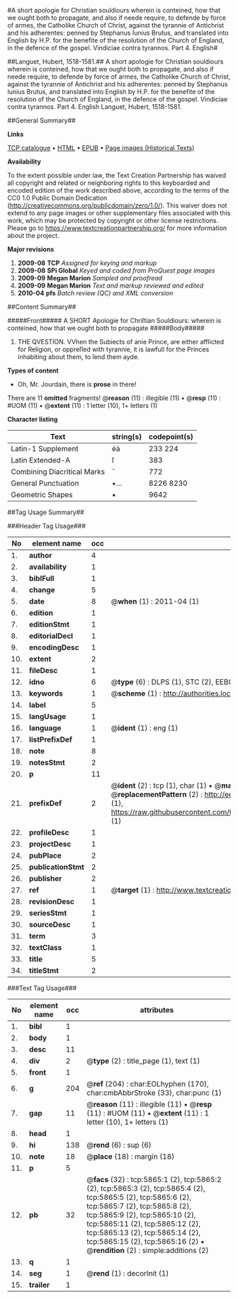 #A short apologie for Christian souldiours wherein is conteined, how that we ought both to propagate, and also if neede require, to defende by force of armes, the Catholike Church of Christ, against the tyrannie of Antichrist and his adherentes: penned by Stephanus Iunius Brutus, and translated into English by H.P. for the benefite of the resolution of the Church of England, in the defence of the gospel. Vindiciae contra tyrannos. Part 4. English#

##Languet, Hubert, 1518-1581.##
A short apologie for Christian souldiours wherein is conteined, how that we ought both to propagate, and also if neede require, to defende by force of armes, the Catholike Church of Christ, against the tyrannie of Antichrist and his adherentes: penned by Stephanus Iunius Brutus, and translated into English by H.P. for the benefite of the resolution of the Church of England, in the defence of the gospel.
Vindiciae contra tyrannos. Part 4. English
Languet, Hubert, 1518-1581.

##General Summary##

**Links**

[TCP catalogue](http://www.ota.ox.ac.uk/tcp/)  • 
[HTML](http://tei.it.ox.ac.uk/tcp/Texts-HTML/free/A05/A05066.html)  • 
[EPUB](http://tei.it.ox.ac.uk/tcp/Texts-EPUB/free/A05/A05066.epub) • 
[Page images (Historical Texts)](https://historicaltexts.jisc.ac.uk/eebo-99841291e)

**Availability**

To the extent possible under law, the Text Creation Partnership has waived all copyright and related or neighboring rights to this keyboarded and encoded edition of the work described above, according to the terms of the CC0 1.0 Public Domain Dedication (http://creativecommons.org/publicdomain/zero/1.0/). This waiver does not extend to any page images or other supplementary files associated with this work, which may be protected by copyright or other license restrictions. Please go to https://www.textcreationpartnership.org/ for more information about the project.

**Major revisions**

1. __2009-08__ __TCP__ *Assigned for keying and markup*
1. __2009-08__ __SPi Global__ *Keyed and coded from ProQuest page images*
1. __2009-09__ __Megan Marion__ *Sampled and proofread*
1. __2009-09__ __Megan Marion__ *Text and markup reviewed and edited*
1. __2010-04__ __pfs__ *Batch review (QC) and XML conversion*

##Content Summary##

#####Front#####
A SHORT Apologie for Chriſtian Souldiours: wherein is conteined, how that we ought both to propagate
#####Body#####

1. THE QVESTION. VVhen the Subiects of anie Prince, are either afflicted for Religion, or oppreſſed with tyrannie, it is lawfull for the Princes inhabiting about them, to ſend them ayde.

**Types of content**

  * Oh, Mr. Jourdain, there is **prose** in there!

There are 11 **omitted** fragments! 
 @__reason__ (11) : illegible (11)  •  @__resp__ (11) : #UOM (11)  •  @__extent__ (11) : 1 letter (10), 1+ letters (1)

**Character listing**


|Text|string(s)|codepoint(s)|
|---|---|---|
|Latin-1 Supplement|éà|233 224|
|Latin Extended-A|ſ|383|
|Combining             Diacritical Marks|̄|772|
|General Punctuation|•…|8226 8230|
|Geometric Shapes|▪|9642|

##Tag Usage Summary##

###Header Tag Usage###

|No|element name|occ|attributes|
|---|---|---|---|
|1.|__author__|4||
|2.|__availability__|1||
|3.|__biblFull__|1||
|4.|__change__|5||
|5.|__date__|8| @__when__ (1) : 2011-04 (1)|
|6.|__edition__|1||
|7.|__editionStmt__|1||
|8.|__editorialDecl__|1||
|9.|__encodingDesc__|1||
|10.|__extent__|2||
|11.|__fileDesc__|1||
|12.|__idno__|6| @__type__ (6) : DLPS (1), STC (2), EEBO-CITATION (1), PROQUEST (1), VID (1)|
|13.|__keywords__|1| @__scheme__ (1) : http://authorities.loc.gov/ (1)|
|14.|__label__|5||
|15.|__langUsage__|1||
|16.|__language__|1| @__ident__ (1) : eng (1)|
|17.|__listPrefixDef__|1||
|18.|__note__|8||
|19.|__notesStmt__|2||
|20.|__p__|11||
|21.|__prefixDef__|2| @__ident__ (2) : tcp (1), char (1)  •  @__matchPattern__ (2) : ([0-9\-]+):([0-9IVX]+) (1), (.+) (1)  •  @__replacementPattern__ (2) : http://eebo.chadwyck.com/downloadtiff?vid=$1&page=$2 (1), https://raw.githubusercontent.com/textcreationpartnership/Texts/master/tcpchars.xml#$1 (1)|
|22.|__profileDesc__|1||
|23.|__projectDesc__|1||
|24.|__pubPlace__|2||
|25.|__publicationStmt__|2||
|26.|__publisher__|2||
|27.|__ref__|1| @__target__ (1) : http://www.textcreationpartnership.org/docs/. (1)|
|28.|__revisionDesc__|1||
|29.|__seriesStmt__|1||
|30.|__sourceDesc__|1||
|31.|__term__|3||
|32.|__textClass__|1||
|33.|__title__|5||
|34.|__titleStmt__|2||


###Text Tag Usage###

|No|element name|occ|attributes|
|---|---|---|---|
|1.|__bibl__|1||
|2.|__body__|1||
|3.|__desc__|11||
|4.|__div__|2| @__type__ (2) : title_page (1), text (1)|
|5.|__front__|1||
|6.|__g__|204| @__ref__ (204) : char:EOLhyphen (170), char:cmbAbbrStroke (33), char:punc (1)|
|7.|__gap__|11| @__reason__ (11) : illegible (11)  •  @__resp__ (11) : #UOM (11)  •  @__extent__ (11) : 1 letter (10), 1+ letters (1)|
|8.|__head__|1||
|9.|__hi__|138| @__rend__ (6) : sup (6)|
|10.|__note__|18| @__place__ (18) : margin (18)|
|11.|__p__|5||
|12.|__pb__|32| @__facs__ (32) : tcp:5865:1 (2), tcp:5865:2 (2), tcp:5865:3 (2), tcp:5865:4 (2), tcp:5865:5 (2), tcp:5865:6 (2), tcp:5865:7 (2), tcp:5865:8 (2), tcp:5865:9 (2), tcp:5865:10 (2), tcp:5865:11 (2), tcp:5865:12 (2), tcp:5865:13 (2), tcp:5865:14 (2), tcp:5865:15 (2), tcp:5865:16 (2)  •  @__rendition__ (2) : simple:additions (2)|
|13.|__q__|1||
|14.|__seg__|1| @__rend__ (1) : decorInit (1)|
|15.|__trailer__|1||
